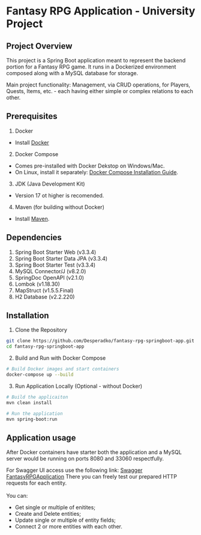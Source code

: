# Fantasy RPG Application - University Project

## Project Overview
This project is a Spring Boot application meant to represent the backend portion for a Fantasy RPG game.
It runs in a Dockerized environment composed along with a MySQL database for storage.

Main project functionality:
Management, via CRUD operations, for Players, Quests, Items, etc. - each having either simple or complex relations to each other.

## Prerequisites

1. Docker
- Install [Docker](https://hub.docker.com/)

2. Docker Compose
- Comes pre-installed with Docker Dekstop on Windows/Mac.
- On Linux, install it separately: [Docker Compose Installation Guide](https://docs.docker.com/compose/install/linux/).

3. JDK (Java Development Kit)
- Version 17 ot higher is recomended.

4. Maven (for building without Docker)
- Install [Maven](https://maven.apache.org/download.cgi).

## Dependencies

1. Spring Boot Starter Web (v3.3.4)
2. Spring Boot Starter Data JPA (v3.3.4)
3. Spring Boot Starter Test (v3.3.4)
4. MySQL Connector/J (v8.2.0)
5. SpringDoc OpenAPI (v2.1.0)
6. Lombok (v1.18.30)
7. MapStruct (v1.5.5.Final)
8. H2 Database (v2.2.220)

## Installation

1. Clone the Repository
```bash
git clone https://github.com/Desperadko/fantasy-rpg-springboot-app.git
cd fantasy-rpg-springboot-app
```

2. Build and Run with Docker Compose
```bash
# Build Docker images and start containers
docker-compose up --build
```

3. Run Application Locally (Optional - without Docker)
```bash
# Build the applicaiton
mvn clean install

# Run the application
mvn spring-boot:run
```

## Application usage

After Docker containers have starter both the application and a MySQL server would be running on ports 8080 and 33060 respectfully.<br>

For Swagger UI access use the following link: [Swagger FantasyRPGApplication](http://localhost:8080/swagger-ui/index.html#/)
There you can freely test our prepared HTTP requests for each entity.<br><br>
You can:
- Get single or multiple of enitites;
- Create and Delete entities;
- Update single or multiple of entity fields;
- Connect 2 or more entities with each other.
